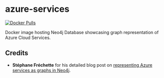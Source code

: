 # azure-services
[![Docker Pulls](https://img.shields.io/docker/pulls/syedhassaanahmed/neo4j-azure-services.svg)](https://hub.docker.com/r/syedhassaanahmed/neo4j-azure-services/)

Docker image hosting Neo4j Database showcasing graph representation of Azure Cloud Services.

## Credits
- **Stéphane Fréchette** for his detailed blog post on [representing Azure services as graphs in Neo4j](https://stephanefrechette.com/azure-cloud-services-neo4j/#.WltdHKinE2w).